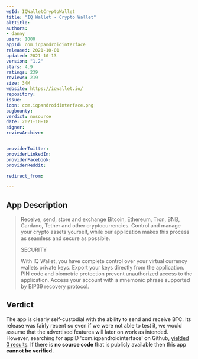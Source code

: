 ```yaml
---
wsId: IQWalletCryptoWallet
title: "IQ Wallet - Crypto Wallet"
altTitle:
authors:
- danny
users: 1000
appId: com.iqpandroidinterface
released: 2021-10-01
updated: 2021-10-13
version: "1.2"
stars: 4.9
ratings: 239
reviews: 219
size: 34M
website: https://iqwallet.io/
repository:
issue:
icon: com.iqpandroidinterface.png
bugbounty:
verdict: nosource
date: 2021-10-18
signer:
reviewArchive:


providerTwitter:
providerLinkedIn:
providerFacebook:
providerReddit:

redirect_from:

---
```



## App Description

> Receive, send, store and exchange Bitcoin, Ethereum, Tron, BNB,
Cardano, Tether and other cryptocurrencies. Сontrol and manage your crypto assets yourself, while our application makes this process as seamless and secure as possible.
>
> SECURITY
>
> With IQ Wallet, you have complete control over your virtual currency wallets private keys. Export your keys directly from the application. PIN code and biometric protection prevent unauthorized access to the application. Access your account with a mnemonic phrase supported by BIP39 recovery protocol.

## Verdict

The app is clearly self-custodial with the ability to send and receive BTC. Its release was fairly recent so even if we were not able to test it, we would assume that the advertised features will later on work as intended. However, searching for appID 'com.iqpandroidinterface' on Github, [yielded 0 results](https://github.com/search?q=com.iqpandroidinterface&ref=opensearch). If there is **no source code** that is publicly available then this app **cannot be verified.**
